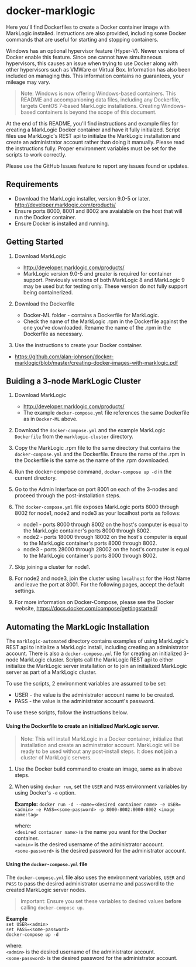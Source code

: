# docker-marklogic
Here you'll find Dockerfiles to create a Docker container image with MarkLogic installed. Instructions are also provided, including some Docker commands that are useful for starting and stopping containers.

Windows has an optional hypervisor feature (Hyper-V). Newer versions of Docker enable this feature. Since one cannot have simultaneous hypervisors, this causes an issue when trying to use Docker along with other hypervisors such as VMWare or Virtual Box. Information has also been included on managing this. This information contains no guarantees, your mileage may vary.  

> Note: Windows is now offering Windows-based containers. This README and accompanioning data files, including any Dockerfile, targets CentOS 7-based MarkLogic installations. Creating Windows-based containers is beyond the scope of this document.

At the end of this README, you'll find instructions and example files for creating a MarkLogic Docker container and have it fully initialzed. Script files use MarkLogic's REST api to initialze the MarkLogic installation and create an administrator account rather than doing it manually. Please read the instructions fully. Proper environment variables must be set for the scripts to work correctly.

Please use the GitHub Issues feature to report any issues found or updates.

## Requirements
* Download the MarkLogic installer, version 9.0-5 or later. <http://developer.marklogic.com/products/>
* Ensure ports 8000, 8001 and 8002 are avaialable on the host that will run the Docker container.
* Ensure Docker is installed and running.

## Getting Started
1. Download MarkLogic
    * <http://developer.marklogic.com/products/>
    * MarkLogic version 9.0-5 and greater is required for container support. Previously versions of both MarkLogic 8 and MarkLogic 9 may be used but for testing only. These version do not fully support being containerized.

2. Download the Dockerfile
      * Docker-ML folder - contains a Dockerfile for MarkLogic.
      * Check the name of the MarkLogic .rpm in the Dockerfile against the one you've downloaded. Rename the name of the .rpm in the Dockerfile as necessary.

3. Use the instructions to create your Docker container.
  * <https://github.com/alan-johnson/docker-marklogic/blob/master/creating-docker-images-with-marklogic.pdf>

## Buiding a 3-node MarkLogic Cluster
1. Download MarkLogic
   * <http://developer.marklogic.com/products/>
   * The example `docker-compose.yml` file references the same Dockerfile as in `Docker-ML` above.

2. Download the `docker-compose.yml` and the example MarkLogic  `Dockerfile` from the `marklogic-cluster` directory.

3. Copy the MarkLogic .rpm file to the same directory that contains the `docker-compose.yml` and the Dockerfile. Ensure the name of the .rpm in the Dockerfile is the same as the name of the .rpm downloaded.

4. Run the docker-compose command, `docker-compose up -d` in the current directory.

5. Go to the Admin Interface on port 8001 on each of the 3-nodes and proceed through the post-installation steps.

6. The `docker-compose.yml` file exposes MarkLogic ports 8000 through 8002 for node1, node2 and node3 as your localhost ports as follows:
	* node1 - ports 8000 through 8002 on the host's computer is equal to the MarkLogic container's ports 8000 through 8002.
	* node2 - ports 18000 through 18002 on the host's computer is equal to the MarkLogic container's ports 8000 through 8002.
	* node3 - ports 28000 through 28002 on the host's computer is equal to the MarkLogic container's ports 8000 through 8002.

7. Skip joining a cluster for node1.

8. For node2 and node3, join the cluster using `localhost` for the Host Name and leave the port at 8001. For the following pages, accept the  default settings.

9. For more information on Docker-Compose, please see the Docker website, <https://docs.docker.com/compose/gettingstarted/>

## Automating the MarkLogic Installation
The `marklogic-automated` directory contains examples of using MarkLogic's REST api to initialize a MarkLogic install, including creating an administrator account. There is also a `docker-compose.yml` file for creating an initialized 3-node MarkLogic cluster. Scripts call the MarkLogic REST api to either initialize the MarkLogic server installation or to join an initialized MarkLogic server as part of a MarkLogic cluster.

To use the scripts, 2 environment variables are assumed to be set:

* USER - the value is the administrator account name to be created.
* PASS - the value is the administrator account's password.

To use these scripts, follow the instructions below.

#### Using the Dockerfile to create an initialized MarkLogic server.
>Note: This will install MarkLogic in a Docker container, initialize that installation and create an adminstrator account. MarkLogic will be ready to be used without any post-install steps. It does **not** join a cluster of MarkLogic servers.

1. Use the Docker build command to create an image, same as in above steps.
2. When using `docker run`, set the `USER` and `PASS` environment variables by using Docker's `-e` option.


	**Example:**
	`docker run -d --name=<desired container name> -e USER=<admin> -e PASS=<some-password> -p 8000-8002:8000-8002 <image name:tag>`

	where:  
	`<desired container name>` is the name you want for the Docker container.  
	`<admin>` is the desired username of the administrator account.  
	`<some-password>` is the desired password for the administrator account.

#### Using the `docker-compose.yml` file
The `docker-compose.yml` file also uses the environment variables, `USER` and `PASS` to pass the desired administrator username and password to the created MarkLogic server nodes.
>Important: Ensure you set these variables to desired values **before** calling `docker-compose up`.

**Example**  
`set USER=<admin>`  
`set PASS=<some-password>`  
`docker-compose up -d`  

where:  
`<admin>` is the desired username of the administrator account.  
`<some-password>` is the desired password for the administrator account.
